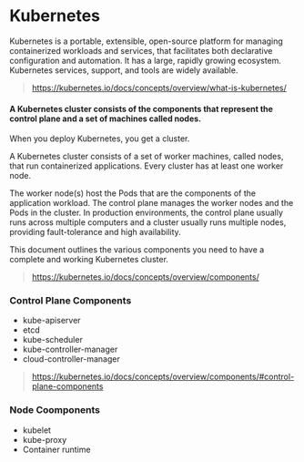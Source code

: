 # Kubernetes 
Kubernetes is a portable, extensible, open-source platform for managing containerized workloads and services, that facilitates both declarative configuration and automation. It has a large, rapidly growing ecosystem. Kubernetes services, support, and tools are widely available.

> https://kubernetes.io/docs/concepts/overview/what-is-kubernetes/


#### A Kubernetes cluster consists of the components that represent the control plane and a set of machines called nodes.

When you deploy Kubernetes, you get a cluster.

A Kubernetes cluster consists of a set of worker machines, called nodes, that run containerized applications. Every cluster has at least one worker node.

The worker node(s) host the Pods that are the components of the application workload. The control plane manages the worker nodes and the Pods in the cluster. In production environments, the control plane usually runs across multiple computers and a cluster usually runs multiple nodes, providing fault-tolerance and high availability.

This document outlines the various components you need to have a complete and working Kubernetes cluster.

> https://kubernetes.io/docs/concepts/overview/components/

### Control Plane Components
- kube-apiserver
- etcd 
- kube-scheduler
- kube-controller-manager
- cloud-controller-manager

> https://kubernetes.io/docs/concepts/overview/components/#control-plane-components

### Node Coomponents
- kubelet  
- kube-proxy
- Container runtime